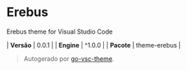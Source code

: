 # Erebus

Erebus theme for Visual Studio Code

| **Versão** | 0.0.1 |
| **Engine** | ^1.0.0 |
| **Pacote** | theme-erebus |

> Autogerado por [go-vsc-theme](https://github.com/natalbu/go-vsc-theme).
